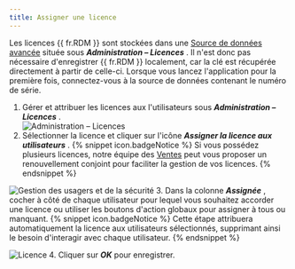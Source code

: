 ```yaml
---
title: Assigner une licence
---
```

Les licences {{ fr.RDM }} sont stockées dans une [Source de données avancée](/rdm/mac/data-sources/data-sources-types/advanced-data-sources/) située sous ***Administration – Licences*** . Il n&apos;est donc pas nécessaire d&apos;enregistrer {{ fr.RDM }} localement, car la clé est récupérée directement à partir de celle-ci. Lorsque vous lancez l&apos;application pour la première fois, connectez-vous à la source de données contenant le numéro de série.  

1. Gérer et attribuer les licences aux l&apos;utilisateurs sous ***Administration – Licences*** .  
![Administration – Licences](/img/fr/rdm/mac/RdmMac4009.png) 
1. Sélectionner la licence et cliquer sur l&apos;icône ***Assigner la licence aux utilisateurs*** . 
{% snippet icon.badgeNotice %} 
Si vous possédez plusieurs licences, notre équipe des [Ventes](mailto:sales@devolutions.net?subject=Co-terminate%20all%20my%20RDM%20licenses) peut vous proposer un renouvellement conjoint pour faciliter la gestion de vos licences. 
{% endsnippet %}
 
![Gestion des usagers et de la sécurité](/img/fr/rdm/mac/RdmMac4010.png) 
3. Dans la colonne ***Assignée*** , cocher à côté de chaque utilisateur pour lequel vous souhaitez accorder une licence ou utiliser les boutons d&apos;action globaux pour assigner à tous ou manquant. 
{% snippet icon.badgeNotice %} 
Cette étape attribuera automatiquement la licence aux utilisateurs sélectionnés, supprimant ainsi le besoin d&apos;interagir avec chaque utilisateur. 
{% endsnippet %}
 
![Licence](/img/fr/rdm/mac/RdmMac4011.png) 
4. Cliquer sur ***OK*** pour enregistrer. 

